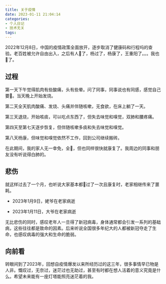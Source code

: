 ```yaml
---
title: 关于疫情
date: 2023-01-11 21:04:14
categories:
- 个人日记
- 技术无关
tags:
---
```


2022年12月8日，中国的疫情政策全面放开，逐步取消了健康码和行程吗的查验。老百姓被允许自由出入，之后有人🐑了，杨过了，杨康了，王重阳了。。。我也🐑了。

<!-- more -->

## 过程

第一天下午觉得肌肉有些酸痛，头有些晕。问了同事，同事说也有同感，感觉自己要🐑。当天晚上开始发烧。

第二天全天肌肉酸痛、发烧、头痛并伴随咳嗽，无食欲，在床上躺了一天。

第三天退烧，开始咳痰，可以吃点东西了，但失去味觉和嗅觉，双肺和腰疼痛。

第四天至第七天逐步恢复，但伴随咳嗽多痰和失去味觉和嗅觉。

第八天杨康，但味觉和嗅觉依然不工作，回到公司继续搬砖。



在此期间，我的家人无一幸免，全🐑，但也同样很快就康复了。我周边的同事和朋友没有听说得白肺的。



## 悲伤

就这样过去了一个月，也听说大家基本都🐑过了一次且康复时，老家相继传来了噩耗。

- 2023年1月9日，姥爷在老家病逝

- 2023年1月11日，大爷在老家病逝

无比悲伤的同时，感叹老年人一旦得了新冠病毒，身体通常都会引发一系列的基础病，这些往往都是致命的因素。后来听说全国很多年纪大的人都被新冠夺走了生命，也感叹病毒的强大和生命的脆弱。



## 向前看

转眼间到了2023年，回想自疫情爆发以来所经历过的这三年，很多事情早已物是人非。慨叹过，无奈过，迷茫过也无助过，甚至有时都在想人活着的意义究竟是什么。希望未来能有一座灯塔能照亮迷茫着的我。
